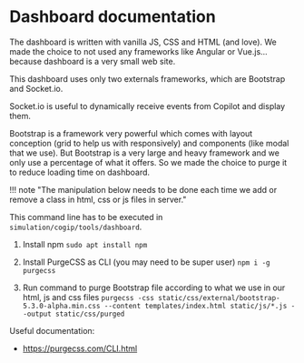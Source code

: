 # Dashboard documentation

The dashboard is written with vanilla JS, CSS and HTML (and love). We made the choice to not used any frameworks like Angular or Vue.js... because dashboard is a very small web site.

This dashboard uses only two externals frameworks, which are Bootstrap and Socket.io.

Socket.io is useful to dynamically receive events from Copilot and display them.

Bootstrap is a framework very powerful which comes with layout conception (grid to help us with responsively) and components (like modal that we use). But Bootstrap is a very large and heavy framework and we only use a percentage of what it offers. So we made the choice to purge it to reduce loading time on dashboard.

!!! note "The manipulation below needs to be done each time we add or remove a class in html, css or js files in server."

This command line has to be executed in `simulation/cogip/tools/dashboard`.

1. Install npm
   `sudo apt install npm`

2. Install PurgeCSS as CLI (you may need to be super user)
   `npm i -g purgecss`

3. Run command to purge Bootstrap file according to what we use in our html, js and css files
   `purgecss -css static/css/external/bootstrap-5.3.0-alpha.min.css --content templates/index.html static/js/*.js --output static/css/purged`

Useful documentation:

- https://purgecss.com/CLI.html

